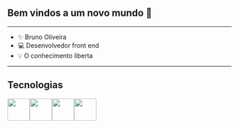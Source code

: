 ## Bem vindos a um novo mundo 👋
-----------
- ✨ Bruno Oliveira
- 💻 Desenvolvedor front end
- 💡 O conhecimento liberta
-----------
## Tecnologias
<img src="https://cdn.jsdelivr.net/gh/devicons/devicon@latest/icons/javascript/javascript-plain.svg" width="50px"/><img src="https://cdn.jsdelivr.net/gh/devicons/devicon@latest/icons/html5/html5-plain.svg" width="50px"/><img src="https://cdn.jsdelivr.net/gh/devicons/devicon@latest/icons/css3/css3-plain.svg" width="50px"/><img src="https://cdn.jsdelivr.net/gh/devicons/devicon@latest/icons/react/react-original.svg" width="50px"/>
